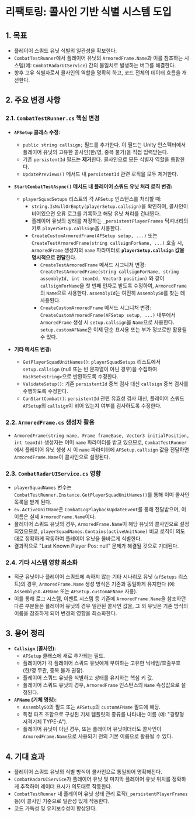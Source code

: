 # 리팩토링: 콜사인 기반 식별 시스템 도입

## 1. 목표

-   플레이어 스쿼드 유닛 식별의 일관성을 확보한다.
-   `CombatTestRunner`에서 플레이어 유닛의 `ArmoredFrame.Name`과 이를 참조하는 시스템(예: `CombatRadarUIService`) 간의 불일치로 발생하는 버그를 해결한다.
-   향후 고유 식별자로서 콜사인의 역할을 명확히 하고, 코드 전체의 데이터 흐름을 개선한다.

## 2. 주요 변경 사항

### 2.1. `CombatTestRunner.cs` 핵심 변경

-   **`AFSetup` 클래스 수정:**
    -   `public string callsign;` 필드를 추가한다. 이 필드는 Unity 인스펙터에서 플레이어 유닛의 고유한 콜사인(한/영, 중복 불가)을 직접 입력받는다.
    -   기존 `persistentId` 필드는 **제거**한다. 콜사인으로 모든 식별자 역할을 통합한다.
    -   `UpdatePreviews()` 메서드 내 `persistentId` 관련 로직을 모두 제거한다.

-   **`StartCombatTestAsync()` 메서드 내 플레이어 스쿼드 유닛 처리 로직 변경:**
    -   `playerSquadSetups` 리스트의 각 `AFSetup` 인스턴스를 처리할 때:
        -   `string.IsNullOrEmpty(playerSetup.callsign)`을 확인하여, 콜사인이 비어있으면 오류 로그를 기록하고 해당 유닛 처리를 건너뛴다.
        -   플레이어 유닛의 상태를 저장하는 `_persistentPlayerFrames` 딕셔너리의 키로 `playerSetup.callsign`을 사용한다.
        -   `CreateCustomArmoredFrame(AFSetup setup, ...)` 또는 `CreateTestArmoredFrame(string callsignForName, ...)` 호출 시, `ArmoredFrame` 생성자의 `name` 파라미터로 **`playerSetup.callsign` 값을 명시적으로 전달**한다.
            -   `CreateTestArmoredFrame` 메서드 시그니처 변경: `CreateTestArmoredFrame(string callsignForName, string assemblyId, int teamId, Vector3 position)` 와 같이 `callsignForName`을 첫 번째 인자로 받도록 수정하여, `ArmoredFrame`의 `Name`으로 사용한다. `assemblyId`는 여전히 `AssemblySO`를 찾는 데 사용된다.
            -   `CreateCustomArmoredFrame` 메서드 시그니처 변경: `CreateCustomArmoredFrame(AFSetup setup, ...)` 내부에서 `ArmoredFrame` 생성 시 `setup.callsign`을 `Name`으로 사용한다. `setup.customAFName`은 이제 단순 표시용 또는 부가 정보로만 활용될 수 있다.

-   **기타 메서드 변경:**
    -   `GetPlayerSquadUnitNames()`: `playerSquadSetups` 리스트에서 `setup.callsign` (null 또는 빈 문자열이 아닌 경우)을 수집하여 `HashSet<string>`으로 반환하도록 수정한다.
    -   `ValidateSetup()`: 기존 `persistentId` 중복 검사 대신 `callsign` 중복 검사를 수행하도록 수정한다.
    -   `CanStartCombat()`: `persistentId` 관련 유효성 검사 대신, 플레이어 스쿼드 `AFSetup`의 `callsign`이 비어 있는지 여부를 검사하도록 수정한다.

### 2.2. `ArmoredFrame.cs` 생성자 활용

-   `ArmoredFrame(string name, Frame frameBase, Vector3 initialPosition, int teamId)` 생성자는 이미 `name` 파라미터를 받고 있으므로, `CombatTestRunner`에서 플레이어 유닛 생성 시 이 `name` 파라미터에 `AFSetup.callsign` 값을 전달하면 `ArmoredFrame.Name`이 콜사인으로 설정된다.

### 2.3. `CombatRadarUIService.cs` 영향

-   `playerSquadNames` 변수는 `CombatTestRunner.Instance.GetPlayerSquadUnitNames()`를 통해 이미 콜사인 목록을 받게 된다.
-   `ev.ActiveUnitName`은 `CombatLogPlaybackUpdateEvent`를 통해 전달받으며, 이 이름은 실제 `ArmoredFrame.Name`이다.
-   플레이어 스쿼드 유닛의 경우, `ArmoredFrame.Name`이 해당 유닛의 콜사인으로 설정되었으므로, `playerSquadNames.Contains(activeUnitName)` 비교 로직이 의도대로 정확하게 작동하여 플레이어 유닛을 올바르게 식별한다.
-   결과적으로 "Last Known Player Pos: null" 문제가 해결될 것으로 기대된다.

### 2.4. 기타 시스템 영향 최소화

-   적군 유닛이나 플레이어 스쿼드에 속하지 않는 기타 시나리오 유닛 (`afSetups` 리스트)의 경우, `ArmoredFrame.Name` 생성 방식은 기존과 동일하게 유지한다 (예: `AssemblySO.AFName` 또는 `AFSetup.customAFName` 사용).
-   이를 통해 로그 시스템, 이벤트 시스템 등 기존에 `ArmoredFrame.Name`을 참조하던 다른 부분들은 플레이어 유닛의 경우 일관된 콜사인 값을, 그 외 유닛은 기존 방식의 이름을 참조하게 되어 변경의 영향을 최소화한다.

## 3. 용어 정리

-   **`Callsign` (콜사인):**
    -   `AFSetup` 클래스에 새로 추가되는 필드.
    -   플레이어가 각 플레이어 스쿼드 유닛에게 부여하는 고유한 닉네임/호출부호 (한/영 무관, 중복 불가 권장).
    -   플레이어 스쿼드 유닛을 식별하고 상태를 유지하는 핵심 키 값.
    -   플레이어 스쿼드 유닛의 경우, `ArmoredFrame` 인스턴스의 `Name` 속성값으로 설정된다.
-   **`AFName` (기체 명칭):**
    -   `AssemblySO`의 필드 또는 `AFSetup`의 `customAFName` 필드에 해당.
    -   특정 파츠 조합으로 구성된 기체 템플릿의 종류를 나타내는 이름 (예: "경량형 저격기체 TYPE-A").
    -   플레이어 유닛이 아닌 경우, 또는 플레이어 유닛이더라도 콜사인이 `ArmoredFrame.Name`으로 사용되기 전의 기본 이름으로 활용될 수 있다.

## 4. 기대 효과

-   플레이어 스쿼드 유닛의 식별 방식이 콜사인으로 통일되어 명확해진다.
-   `CombatRadarUIService`가 플레이어 유닛 및 마지막 플레이어 유닛 위치를 정확하게 추적하여 레이더 표시가 의도대로 작동한다.
-   `CombatTestRunner` 내 플레이어 유닛 상태 관리 로직(`_persistentPlayerFrames` 등)이 콜사인 기준으로 일관성 있게 작동한다.
-   코드 가독성 및 유지보수성이 향상된다. 
